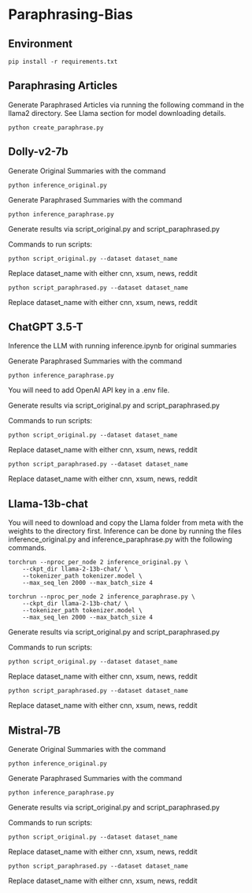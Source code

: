 # Paraphrasing-Bias

## Environment

```
pip install -r requirements.txt

```
## Paraphrasing Articles

Generate Paraphrased Articles via running the following command in the llama2 directory. See Llama section for model downloading details.

```
python create_paraphrase.py

```

## Dolly-v2-7b

Generate Original Summaries with the command

```
python inference_original.py

```

Generate Paraphrased Summaries with the command

```
python inference_paraphrase.py

```

Generate results via script_original.py and script_paraphrased.py

Commands to run scripts:

```
python script_original.py --dataset dataset_name 

```
Replace dataset_name with either cnn, xsum, news, reddit


```
python script_paraphrased.py --dataset dataset_name 

```
Replace dataset_name with either cnn, xsum, news, reddit 



## ChatGPT 3.5-T

Inference the LLM with running inference.ipynb for original summaries

Generate Paraphrased Summaries with the command

```
python inference_paraphrase.py

```

You will need to add OpenAI API key in a .env file.


Generate results via script_original.py and script_paraphrased.py

Commands to run scripts:

```
python script_original.py --dataset dataset_name 

```
Replace dataset_name with either cnn, xsum, news, reddit


```
python script_paraphrased.py --dataset dataset_name 

```
Replace dataset_name with either cnn, xsum, news, reddit 


## Llama-13b-chat

You will need to download and copy the Llama folder from meta with the weights to the directory first.
Inference can be done by running the files inference_original.py and inference_paraphrase.py with the following commands.

```
torchrun --nproc_per_node 2 inference_original.py \
    --ckpt_dir llama-2-13b-chat/ \
    --tokenizer_path tokenizer.model \
    --max_seq_len 2000 --max_batch_size 4

```

```
torchrun --nproc_per_node 2 inference_paraphrase.py \
    --ckpt_dir llama-2-13b-chat/ \
    --tokenizer_path tokenizer.model \
    --max_seq_len 2000 --max_batch_size 4

```


Generate results via script_original.py and script_paraphrased.py

Commands to run scripts:

```
python script_original.py --dataset dataset_name 

```
Replace dataset_name with either cnn, xsum, news, reddit


```
python script_paraphrased.py --dataset dataset_name 

```
Replace dataset_name with either cnn, xsum, news, reddit 

## Mistral-7B

Generate Original Summaries with the command

```
python inference_original.py

```

Generate Paraphrased Summaries with the command

```
python inference_paraphrase.py

```

Generate results via script_original.py and script_paraphrased.py

Commands to run scripts:

```
python script_original.py --dataset dataset_name 

```
Replace dataset_name with either cnn, xsum, news, reddit


```
python script_paraphrased.py --dataset dataset_name 

```
Replace dataset_name with either cnn, xsum, news, reddit 
